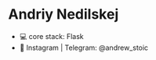 # Andriy Nedilskej
* :computer: core stack: Flask
*   :newspaper: Instagram | Telegram: @andrew_stoic
